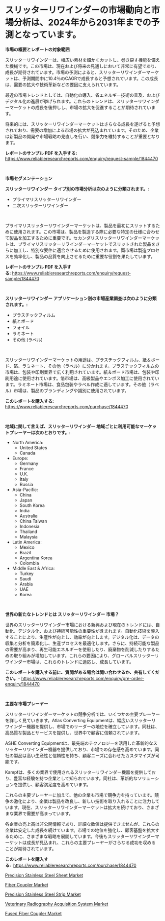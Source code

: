 <p><h1>スリッターリワインダーの市場動向と市場分析は、2024年から2031年までの予測となっています。</h1></p><p><strong>市場の概要とレポートの対象範囲</strong></p>
<p><p>スリッターリワインダーは、幅広い素材を細かくカットし、巻き戻す機能を備えた機械です。この市場は、現在および将来の見通しにおいて非常に有望であり、成長が期待されています。市場の予測によると、スリッターリワインダーマーケットは、予測期間中に10.4％のCAGRで成長すると予想されています。この成長は、需要の拡大や技術革新などの要因に支えられています。</p><p>最近の市場トレンドとしては、自動化の導入、省エネルギー技術の普及、およびデジタル化の進展が挙げられます。これらのトレンドは、スリッターリワインダーマーケットの成長を後押しし、市場の拡大を促進することが期待されています。</p><p>将来的には、スリッターリワインダーマーケットはさらなる成長を遂げると予想されており、需要の増加による市場の拡大が見込まれています。そのため、企業は新製品の開発や市場戦略の見直しを行い、競争力を維持することが重要となります。</p></p>
<p><strong>レポートのサンプル PDF を入手する:</strong> <a href="https://www.reliableresearchreports.com/enquiry/request-sample/1844470">https://www.reliableresearchreports.com/enquiry/request-sample/1844470</a></p>
<p>&nbsp;</p>
<p><strong>市場セグメンテーション</strong></p>
<p><strong>スリッターリワインダー タイプ別の市場分析は次のように分類されます。:</strong></p>
<p><ul><li>プライマリスリッターリワインダー</li><li>二次スリッターリワインダー</li></ul></p>
<p>&nbsp;</p>
<p><p>プライマリスリッターリワインダーマーケットは、製品を最初にスリットするために使用されます。この市場は、製品を製造する際に必要な特定の仕様に合わせて製品を加工するために重要です。セカンダリスリッターリワインダーマーケットは、プライマリスリッターリワインダーマーケットでスリットされた製品をさらに加工し、特別な要件に適合させるために使用されます。両市場は製造プロセスを効率化し、製品の品質を向上させるために重要な役割を果たしています。</p></p>
<p><strong>レポートのサンプル PDF を入手する:</strong>&nbsp;<a href="https://www.reliableresearchreports.com/enquiry/request-sample/1844470">https://www.reliableresearchreports.com/enquiry/request-sample/1844470</a></p>
<p>&nbsp;</p>
<p><strong> スリッターリワインダー アプリケーション別の市場産業調査は次のように分類されます。:</strong></p>
<p><ul><li>プラスチックフィルム</li><li>紙とボード</li><li>フォイル</li><li>ラミネート</li><li>その他 (ラベル)</li></ul></p>
<p>&nbsp;</p>
<p><p>スリッターリワインダーマーケットの用途は、プラスチックフィルム、紙＆ボード、箔、ラミネート、その他（ラベル）に分かれます。プラスチックフィルムの市場は、包装や印刷業界で広く利用されています。紙＆ボード市場は、包装や印刷用途に使用されています。箔市場は、高級製品やエンボス加工に使用されています。ラミネート市場は、食品包装やラベル作成に適しています。その他（ラベル）市場は、製品のブランディングや識別に使用されています。</p></p>
<p><strong>このレポートを購入する:</strong>&nbsp; <a href="https://www.reliableresearchreports.com/purchase/1844470">https://www.reliableresearchreports.com/purchase/1844470</a></p>
<p>&nbsp;</p>
<p><strong>地域に関して言えば、スリッターリワインダー 地域ごとに利用可能なマーケットプレーヤーは次のとおりです。:</strong></p>
<p><ul>
    <li>
        North America:
        <ul>
            <li>United States</li>
            <li>Canada</li>
        </ul>
    </li>
    <li>
        Europe:
        <ul>
            <li>Germany</li>
            <li>France</li>
            <li>U.K.</li>
            <li>Italy</li>
            <li>Russia</li>
        </ul>
    </li>
    <li>
        Asia-Pacific:
        <ul>
            <li>China</li>
            <li>Japan</li>
            <li>South Korea</li>
            <li>India</li>
            <li>Australia</li>
            <li>China Taiwan</li>
            <li>Indonesia</li>
            <li>Thailand</li>
            <li>Malaysia</li>
        </ul>
    </li>
    <li>
        Latin America:
        <ul>
            <li>Mexico</li>
            <li>Brazil</li>
            <li>Argentina Korea</li>
            <li>Colombia</li>
        </ul>
    </li>
    <li>
        Middle East & Africa:
        <ul>
            <li>Turkey</li>
            <li>Saudi</li>
            <li>Arabia</li>
            <li>UAE</li>
            <li>Korea</li>
        </ul>
    </li>
    </ul></p>
<p>&nbsp;</p>
<p><strong>世界の新たなトレンドとは スリッターリワインダー 市場？</strong></p>
<p><p>世界のスリッターリワインダー市場における新興および現在のトレンドには、自動化、デジタル化、および持続可能性の重要性が含まれます。自動化技術を導入することにより、生産性が向上し、効率が向上します。デジタル化は、データの収集と分析を簡素化し、生産プロセスを最適化します。さらに、持続可能な製品の需要が高まり、再生可能エネルギーを使用したり、廃棄物を削減したりするための取り組みが増加しています。これらの要因により、グローバルスリッターリワインダー市場は、これらのトレンドに適応し、成長しています。</p></p>
<p><strong>このレポートを購入する前に、質問がある場合は問い合わせるか、共有してください。</strong>- <a href="https://www.reliableresearchreports.com/enquiry/pre-order-enquiry/1844470">https://www.reliableresearchreports.com/enquiry/pre-order-enquiry/1844470</a></p>
<p>&nbsp;</p>
<p><strong>主要な市場プレーヤー</strong></p>
<p><p>スリッターリワインダーマーケットの競争分析では、いくつかの主要プレーヤーを詳しく見ていきます。Atlas Converting Equipmentは、幅広いスリッターリワインダー機器を提供し、市場でのリーダーの地位を確立しています。同社は、高品質な製品とサービスを提供し、世界中で顧客に信頼されています。</p><p>ASHE Converting Equipmentは、最先端のテクノロジーを活用した革新的なスリッターリワインダー機器を提供しており、市場での存在感を高めています。同社の製品は高い生産性と信頼性を持ち、顧客ニーズに合わせたカスタマイズが可能です。</p><p>Kampfは、多くの業界で使用されるスリッターリワインダー機器を提供しており、豊富な経験を持つ企業として知られています。同社は、革新的なソリューションを提供し、顧客満足度を高めています。</p><p>これらの主要プレーヤーに加えて、他の企業も市場で競争力を持っています。競争の激化により、企業は製品を改良し、新しい技術を取り入れることに注力しています。現在、スリッターリワインダーマーケットは拡大を続けており、さまざまな業界で需要が高まっています。</p><p>各企業の売上高は非公開情報であり、詳細な数値は提供できませんが、これらの企業は安定した成長を続けています。市場での地位を強化し、顧客基盤を拡大するために、さまざまな戦略を展開しています。今後もスリッターリワインダーマーケットは成長が見込まれ、これらの主要プレーヤーがさらなる成功を収めることが期待されています。</p></p>
<p><strong>このレポートを購入する:</strong>&nbsp;&nbsp;<a href="https://www.reliableresearchreports.com/purchase/1844470">https://www.reliableresearchreports.com/purchase/1844470</a></p>
<p><p><a href="https://sore-arch-6db.notion.site/Precision-Stainless-Steel-Sheet-Market-Provides-a-Comprehensive-Analysis-Including-a-Macro-Overview--4bd9af2fb45648b59ba8cc71f286fdac">Precision Stainless Steel Sheet Market</a></p><p><a href="https://view.publitas.com/reportprime-1/fiber-coupler-market-analysis-examines-its-scope-on-growth-opportunities-and-forecasted-trends-spanning-from-2024-to-2031/">Fiber Coupler Market</a></p><p><a href="https://funky-papaya-cf4.notion.site/Insights-into-Precision-Stainless-Steel-Strip-Market-Size-Analysing-Market-Share-Trends-and-Growt-78ffdbbdf623478c88c06c22a5cb95cf">Precision Stainless Steel Strip Market</a></p><p><a href="https://github.com/Sarissaschmalingtr6fz2739/Market-Research-Report-List-1/blob/main/veterinary-radiography-acquisition-system-market.md">Veterinary Radiography Acquisition System Market</a></p><p><a href="https://view.publitas.com/reportprime-1/fused-fiber-coupler-market-size-evaluating-its-market-trends-growth-and-projections-2024-2031/">Fused Fiber Coupler Market</a></p></p>